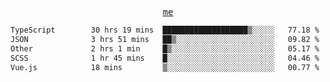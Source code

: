<p align="center">
  <samp>
    <a href="https://yiwwhl.com">me</a>
  </samp>
</p>

<!--START_SECTION:waka-->

```txt
TypeScript        30 hrs 19 mins  ███████████████████▒░░░░░   77.18 %
JSON              3 hrs 51 mins   ██▒░░░░░░░░░░░░░░░░░░░░░░   09.82 %
Other             2 hrs 1 min     █▒░░░░░░░░░░░░░░░░░░░░░░░   05.17 %
SCSS              1 hr 45 mins    █░░░░░░░░░░░░░░░░░░░░░░░░   04.46 %
Vue.js            18 mins         ▒░░░░░░░░░░░░░░░░░░░░░░░░   00.77 %
```

<!--END_SECTION:waka-->